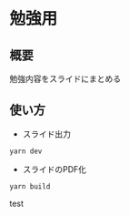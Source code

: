 勉強用
===

## 概要
勉強内容をスライドにまとめる

## 使い方

- スライド出力

```shell
yarn dev
```

- スライドのPDF化

```
yarn build
```

test
